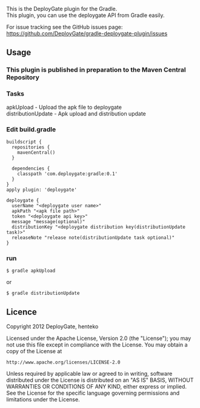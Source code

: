 This is the DeployGate plugin for the Gradle.  
This plugin, you can use the deploygate API from Gradle easily.

For issue tracking see the GitHub issues page: https://github.com/DeployGate/gradle-deploygate-plugin/issues

## Usage
### This plugin is published in preparation to the Maven Central Repository

### Tasks
apkUpload          - Upload the apk file to deploygate  
distributionUpdate - Apk upload and distribution update  

### Edit build.gradle

```
buildscript {
  repositories {
    mavenCentral()
  }

  dependencies {
    classpath 'com.deploygate:gradle:0.1'
  }
}
apply plugin: 'deploygate'

deploygate {
  userName "<deploygate user name>"
  apkPath "<apk file path>"
  token "<deploygate api key>"
  message "message(optional)"
  distributionKey "<deploygate distribution key(distributionUpdate task)>"
  releaseNote "release note(distributionUpdate task optional)"
}
```

### run

```
$ gradle apkUpload
```
or

```
$ gradle distributionUpdate 
```


## Licence
Copyright 2012 DeployGate, henteko

Licensed under the Apache License, Version 2.0 (the "License"); you may not use this file except in compliance with the License. You may obtain a copy of the License at

```
http://www.apache.org/licenses/LICENSE-2.0
```
Unless required by applicable law or agreed to in writing, software distributed under the License is distributed on an "AS IS" BASIS, WITHOUT WARRANTIES OR CONDITIONS OF ANY KIND, either express or implied. See the License for the specific language governing permissions and limitations under the License.
